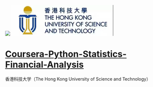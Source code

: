 
<img src='文艺坊图库/coursera.jpg' height='100'> <img src='文艺坊图库/HKUST 02.png' height='100'>

# <span style='color:RoyalBlue'>[Coursera-Python-Statistics-Financial-Analysis](https://www.coursera.org/learn/python-statistics-financial-analysis)</span>

香港科技大学（The Hong Kong University of Science and Technology）


